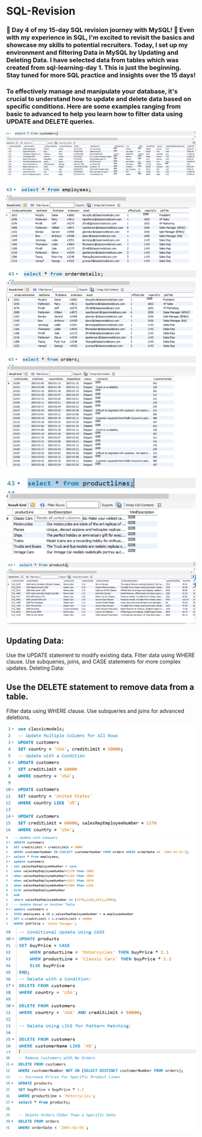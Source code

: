 # SQL-Revision
### **🚀 Day 4 of my 15-day SQL revision journey with MySQL! 🎉 Even with my experience in SQL, I'm excited to revisit the basics and showcase my skills to potential recruiters. Today, I set up my environment and filtering Data in MySQL by Updating and Deleting Data. I have selected data from tables which was created from sql-learning-day 1. This is just the beginning. Stay tuned for more SQL practice and insights over the 15 days!** ###
### To effectively manage and manipulate your database, it's crucial to understand how to update and delete data based on specific conditions. Here are some examples ranging from basic to advanced to help you learn how to filter data using UPDATE and DELETE queries.
![image alt](https://github.com/Udayagour14/sql-learning-2/blob/main/sql%20table%201.png)
![image alt](https://github.com/Udayagour14/sql-learning-2/blob/main/sql%20table2.png)
![image alt](https://github.com/Udayagour14/sql-learning-2/blob/main/sql%20table3.png)
![image alt](https://github.com/Udayagour14/sql-learning-2/blob/main/sql%20table%204.png)
![image alt](https://github.com/Udayagour14/sql-learning-2/blob/main/sql%20table5.png)
![image alt](https://github.com/Udayagour14/sql-learning-2/blob/main/sql%20table%206.png)


## Updating Data:

Use the UPDATE statement to modify existing data.
Filter data using WHERE clause.
Use subqueries, joins, and CASE statements for more complex updates.
Deleting Data:

## Use the DELETE statement to remove data from a table.
Filter data using WHERE clause.
Use subqueries and joins for advanced deletions.

![image alt](https://github.com/Udayagour14/SQL-day4/blob/main/sql%20day%204.1.png)
![image alt](https://github.com/Udayagour14/SQL-day4/blob/main/sql%20day4.2.png)
![image alt](https://github.com/Udayagour14/SQL-day4/blob/main/sql%20day4.3.png)
![image alt](https://github.com/Udayagour14/SQL-day4/blob/main/4.4.png)



